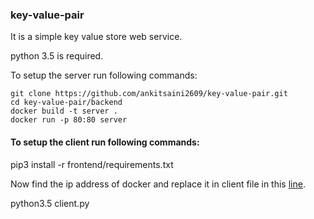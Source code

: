 ### key-value-pair


It is a simple key value store web service.

python 3.5 is required.

To setup the server run following commands:
```
git clone https://github.com/ankitsaini2609/key-value-pair.git
cd key-value-pair/backend
docker build -t server .
docker run -p 80:80 server
```

#### To setup the client run following commands:
pip3 install -r frontend/requirements.txt

Now find the ip address of docker and replace it in client file in this [line](https://github.com/ankitsaini2609/key-value-pair/blob/4116b1bd72da0fa624287bd2597eabd974da83c0/frontend/client.py#L114). 

python3.5 client.py
